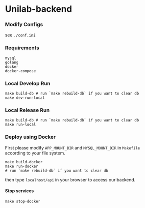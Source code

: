 # Unilab-backend

### Modify Configs

see `./conf.ini`

### Requirements

```
mysql
golang
docker
docker-compose
```
### Local Develop Run

```
make build-db # run `make rebuild-db` if you want to clear db
make dev-run-local
```

### Local Release Run

```
make build-db # run `make rebuild-db` if you want to clear db
make run-local
```

### Deploy using Docker

First please modify `APP_MOUNT_DIR` and `MYSQL_MOUNT_DIR` in `Makefile` according to your file system.

```
make build-docker
make run-docker
# run `make rebuild-db` if you want to clear db
```

then type `localhost/api` in your browser to access our backend. 

#### Stop services

```
make stop-docker
```

